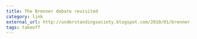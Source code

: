 ```yaml
---
title: The Brenner debate revisited
category: link
external_url: http://understandingsociety.blogspot.com/2010/01/brenner-debate-revisited.html?m=1
tags: takeoff
---
```

